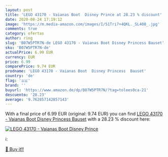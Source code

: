 ```yaml
---
layout: post
title: 'LEGO 43170 - Vaianas Boot  Disney Prince at 28.23 % discount'
date: 2020-08-24 17:19:12
image: 'https://m.media-amazon.com/images/I/51Tri7+4QKL._SL400_.jpg'
comments: true
category: ofertas
author: ring
slug: 'B07W5PTR7N-de LEGO 43170 - Vaianas Boot Disney Princess Bauset'
sku: 'B07W5PTR7N-de'
actualPrice: 6.99 EUR
currency: EUR
price: 6.99
comparePrice: 9.74 EUR
prodname: 'LEGO 43170 - Vaianas Boot  Disney Princess  Bauset'
country: 'de'
flag: '🇩🇪'
brand: ''
buyurl: 'https://www.amazon.de/dp/B07W5PTR7N/?tag=tolees0ca-21'
descuento: '28.23'
average: '9.762857142857143'
---
```


With a final price of 6.99 EUR (original: 9.74 EUR) you can find [LEGO 43170 - Vaianas Boot  Disney Princess  Bauset](https://www.amazon.de/dp/B07W5PTR7N/?tag=tolees0ca-21) with a  28.23 % discount here:

[![LEGO 43170 - Vaianas Boot  Disney Prince](https://m.media-amazon.com/images/I/51Tri7+4QKL._SL400_.jpg)](https://www.amazon.de/dp/B07W5PTR7N/?tag=tolees0ca-21)

ℹ️:


[🛒 Buy it!!](https://www.amazon.de/dp/B07W5PTR7N/?tag=tolees0ca-21)
